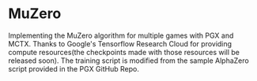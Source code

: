 # MuZero
Implementing the MuZero algorithm for multiple games with PGX and MCTX. Thanks to Google's Tensorflow Research Cloud for providing compute resources(the checkpoints made with those resources will be released soon). The training script is modified from the sample AlphaZero script provided in the PGX GitHub Repo.
